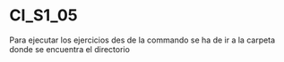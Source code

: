 
<h1> CI_S1_05 </h1>

<p>Para ejecutar los ejercicios des de la commando se ha de ir a la carpeta
donde se encuentra el directorio</p>